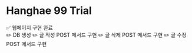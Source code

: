 # Hanghae 99 Trial

✅ 웹페이지 구현 완료   
✏️ DB 생성
✏️ 글 작성 POST 메서드 구현
✏️ 글 삭제 POST 메서드 구현
✏️ 글 수정 POST 메서드 구현

